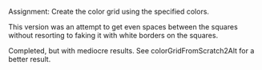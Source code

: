 Assignment: Create the color grid using the specified colors.

This version was an attempt to get even spaces between the squares
without resorting to faking it with white borders on the squares.

Completed, but with mediocre results. See colorGridFromScratch2Alt
for a better result.